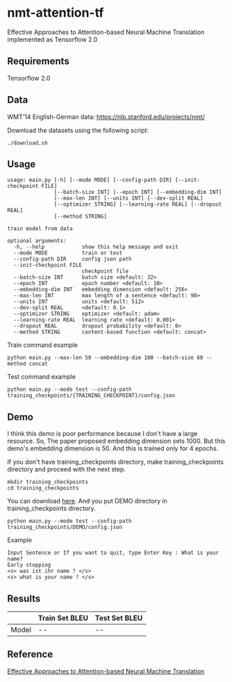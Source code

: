 # nmt-attention-tf
Effective Approaches to Attention-based Neural Machine Translation implemented as Tensorflow 2.0

## Requirements
Tensorflow 2.0<br>

## Data
WMT'14 English-German data: https://nlp.stanford.edu/projects/nmt/

Download the datasets using the following script:
```
./download.sh
```

## Usage

```
usage: main.py [-h] [--mode MODE] [--config-path DIR] [--init-checkpoint FILE]
               [--batch-size INT] [--epoch INT] [--embedding-dim INT]
               [--max-len INT] [--units INT] [--dev-split REAL]
               [--optimizer STRING] [--learning-rate REAL] [--dropout REAL]
               [--method STRING] 

train model from data

optional arguments:
  -h, --help            show this help message and exit
  --mode MODE           train or test
  --config-path DIR     config json path
  --init-checkpoint FILE
                        checkpoint file
  --batch-size INT      batch size <default: 32>
  --epoch INT           epoch number <default: 10>
  --embedding-dim INT   embedding dimension <default: 256>
  --max-len INT         max length of a sentence <default: 90>
  --units INT           units <default: 512>
  --dev-split REAL      <default: 0.1>
  --optimizer STRING    optimizer <default: adam>
  --learning-rate REAL  learning rate <default: 0.001>
  --dropout REAL        dropout probability <default: 0>
  --method STRING       content-based function <default: concat>
```

Train command example
```
python main.py --max-len 50 --embedding-dim 100 --batch-size 60 --method concat
```

Test command example
```
python main.py --mode test --config-path training_checkpoints/{TRAINING_CHECKPOINT}/config.json
```

## Demo
I think this demo is poor performance because I don't have a large resource. So, The paper proposed embedding dimension sets 1000. But this demo's embedding dimension is 50. And this is trained only for 4 epochs.

If you don't have training_checkpoints directory, make training_checkpoints directory and proceed with the next step.

```
mkdir training_checkpoints
cd training_checkpoints
```

You can download [here](https://drive.google.com/open?id=19VtPQ-9gyLkNxRjD7GbjACaTM5xAz_lH). And you put DEMO directory in training_checkpoints directory.

```
python main.py --mode test --config-path training_checkpoints/DEMO/config.json
```

Example
```
Input Sentence or If you want to quit, type Enter Key : What is your name?
Early stopping
<s> was ist ihr name ? </s> 
<s> what is your name ? </s>
```

## Results
|         | Train Set BLEU    | Test Set BLEU |
|---------|-------------------|---------------|
| Model   | --                | --            |

## Reference
[Effective Approaches to Attention-based Neural Machine Translation](https://arxiv.org/abs/1508.04025?context=cs)<br>
